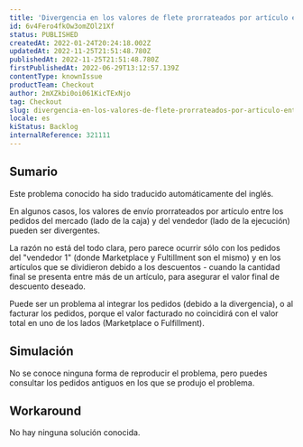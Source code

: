 ```yaml
---
title: 'Divergencia en los valores de flete prorrateados por artículo entre los pedidos de CHK y FFM'
id: 6v4Fero4fkOw3omZOl21Xf
status: PUBLISHED
createdAt: 2022-01-24T20:24:18.002Z
updatedAt: 2022-11-25T21:51:48.780Z
publishedAt: 2022-11-25T21:51:48.780Z
firstPublishedAt: 2022-06-29T13:12:57.139Z
contentType: knownIssue
productTeam: Checkout
author: 2mXZkbi0oi061KicTExNjo
tag: Checkout
slug: divergencia-en-los-valores-de-flete-prorrateados-por-articulo-entre-los-pedidos-de-chk-y-ffm
locale: es
kiStatus: Backlog
internalReference: 321111
---
```


## Sumario

<div class="alert alert-info">
  <p>Este problema conocido ha sido traducido automáticamente del inglés.</p>
</div>


En algunos casos, los valores de envío prorrateados por artículo entre los pedidos del mercado (lado de la caja) y del vendedor (lado de la ejecución) pueden ser divergentes.

La razón no está del todo clara, pero parece ocurrir sólo con los pedidos del "vendedor 1" (donde Marketplace y Fultillment son el mismo) y en los artículos que se dividieron debido a los descuentos - cuando la cantidad final se presenta entre más de un artículo, para asegurar el valor final de descuento deseado.

Puede ser un problema al integrar los pedidos (debido a la divergencia), o al facturar los pedidos, porque el valor facturado no coincidirá con el valor total en uno de los lados (Marketplace o Fulfillment).



## Simulación


No se conoce ninguna forma de reproducir el problema, pero puedes consultar los pedidos antiguos en los que se produjo el problema.



## Workaround


No hay ninguna solución conocida.

